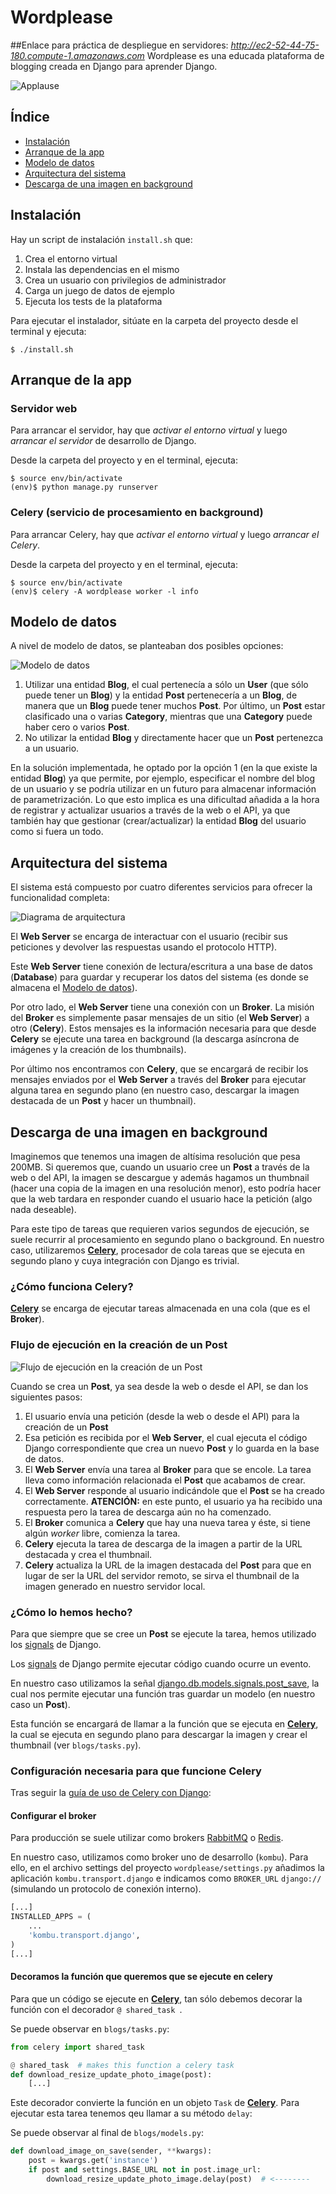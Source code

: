 # Wordplease

##Enlace para práctica de despliegue en servidores: *http://ec2-52-44-75-180.compute-1.amazonaws.com*
Wordplease es una educada plataforma de blogging creada en Django para aprender Django.

![Applause](http://media.giphy.com/media/pNfyBGF0rwsQ8/giphy.gif)

## Índice

* [Instalación](#toc_2)
* [Arranque de la app](#toc_3)
* [Modelo de datos](#toc_6)
* [Arquitectura del sistema](#toc_7)
* [Descarga de una imagen en background](#toc_8)

## Instalación

Hay un script de instalación ```install.sh``` que: 

1. Crea el entorno virtual
2. Instala las dependencias en el mismo
3. Crea un usuario con privilegios de administrador
4. Carga un juego de datos de ejemplo
5. Ejecuta los tests de la plataforma

Para ejecutar el instalador, sitúate en la carpeta del proyecto desde el terminal y ejecuta:

```
$ ./install.sh
```

## Arranque de la app

### Servidor web

Para arrancar el servidor, hay que *activar el entorno virtual* y luego *arrancar el servidor* de desarrollo de Django.

Desde la carpeta del proyecto y en el terminal, ejecuta:

```
$ source env/bin/activate
(env)$ python manage.py runserver
```

### Celery (servicio de procesamiento en background)

Para arrancar Celery, hay que *activar el entorno virtual* y luego *arrancar el Celery*.

Desde la carpeta del proyecto y en el terminal, ejecuta:

```
$ source env/bin/activate
(env)$ celery -A wordplease worker -l info
```

## Modelo de datos

A nivel de modelo de datos, se planteaban dos posibles opciones:

![Modelo de datos](docs/datamodel.png)

1. Utilizar una entidad **Blog**, el cual pertenecía a sólo un **User** (que sólo puede tener un **Blog**) y la entidad **Post** pertenecería a un **Blog**, de manera que un **Blog** puede tener muchos **Post**. Por último, un **Post** estar clasificado una o varias **Category**, mientras que una **Category** puede haber cero o varios **Post**.
2. No utilizar la entidad **Blog** y directamente hacer que un **Post** pertenezca a un usuario.

En la solución implementada, he optado por la opción 1 (en la que existe la entidad **Blog**) ya que permite, por ejemplo, especificar el nombre del blog de un usuario y se podría utilizar en un futuro para almacenar información de parametrización. Lo que esto implica es una dificultad añadida a la hora de registrar y actualizar usuarios a través de la web o el API, ya que también hay que gestionar (crear/actualizar) la entidad **Blog** del usuario como si fuera un todo. 

## Arquitectura del sistema

El sistema está compuesto por cuatro diferentes servicios para ofrecer la funcionalidad completa:

![Diagrama de arquitectura](docs/architecture.png)

El **Web Server** se encarga de interactuar con el usuario (recibir sus peticiones y devolver las respuestas usando el protocolo HTTP).

Este **Web Server** tiene conexión de lectura/escritura a una base de datos (**Database**) para guardar y recuperar los datos del sistema (es donde se almacena el [Modelo de datos](#toc_7)).

Por otro lado, el **Web Server** tiene una conexión con un **Broker**. La misión del **Broker** es simplemente pasar mensajes de un sitio (el **Web Server**) a otro (**Celery**). Estos mensajes es la información necesaria para que desde **Celery** se ejecute una tarea en background (la descarga asíncrona de imágenes y la creación de los thumbnails).

Por último nos encontramos con **Celery**, que se encargará de recibir los mensajes enviados por el **Web Server** a través del **Broker** para ejecutar alguna tarea en segundo plano (en nuestro caso, descargar la imagen destacada de un **Post** y hacer un thumbnail).

## Descarga de una imagen en background

Imaginemos que tenemos una imagen de altísima resolución que pesa 200MB. Si queremos que, cuando un usuario cree un **Post** a través de la web o del API, la imagen se descargue y además hagamos un thumbnail (hacer una copia de la imagen en una resolución menor), esto podría hacer que la web tardara en responder cuando el usuario hace la petición (algo nada deseable).

Para este tipo de tareas que requieren varios segundos de ejecución, se suele recurrir al procesamiento en segundo plano o background. En nuestro caso, utilizaremos **[Celery](http://www.celeryproject.org/)**, procesador de cola tareas que se ejecuta en segundo plano y cuya integración con Django es trivial.

### ¿Cómo funciona Celery?

**[Celery](http://www.celeryproject.org/)** se encarga de ejecutar tareas almacenada en una cola (que es el **Broker**).

### Flujo de ejecución en la creación de un Post

![Flujo de ejecución en la creación de un Post](docs/flow.png)

Cuando se crea un **Post**, ya sea desde la web o desde el API, se dan los siguientes pasos:

1. El usuario envía una petición (desde la web o desde el API) para la creación de un **Post**
2. Esa petición es recibida por el **Web Server**, el cual ejecuta el código Django correspondiente que crea un nuevo **Post** y lo guarda en la base de datos.
3. El **Web Server** envía una tarea al **Broker** para que se encole. La tarea lleva como información relacionada el **Post** que acabamos de crear.
4. El **Web Server** responde al usuario indicándole que el **Post** se ha creado correctamente. **ATENCIÓN:** en este punto, el usuario ya ha recibido una respuesta pero la tarea de descarga aún no ha comenzado.
5. El **Broker** comunica a **Celery** que hay una nueva tarea y éste, si tiene algún *worker* libre, comienza la tarea. 
6. **Celery** ejecuta la tarea de descarga de la imagen a partir de la URL destacada y crea el thumbnail.
7. **Celery** actualiza la URL de la imagen destacada del **Post** para que en lugar de ser la URL del servidor remoto, se sirva el thumbnail de la imagen generado en nuestro servidor local. 

### ¿Cómo lo hemos hecho?

Para que siempre que se cree un **Post** se ejecute la tarea, hemos utilizado los [signals](https://docs.djangoproject.com/en/1.10/topics/signals/) de Django. 

Los [signals](https://docs.djangoproject.com/en/1.8/topics/signals/) de Django permite ejecutar código cuando ocurre un evento. 

En nuestro caso utilizamos la señal [django.db.models.signals.post_save](https://docs.djangoproject.com/en/1.10/ref/signals/#django.db.models.signals.post_save), la cual nos permite ejecutar una función tras guardar un modelo (en nuestro caso un **Post**).

Esta función se encargará de llamar a la función que se ejecuta en **[Celery](http://www.celeryproject.org/)**, la cual se ejecuta en segundo plano para descargar la imagen y crear el thumbnail (ver ```blogs/tasks.py```).

### Configuración necesaria para que funcione Celery

Tras seguir la [guía de uso de Celery con Django](http://docs.celeryproject.org/en/latest/django/first-steps-with-django.html):

#### Configurar el broker

Para producción se suele utilizar como brokers [RabbitMQ](https://www.rabbitmq.com) o [Redis](http://redis.io).

En nuestro caso, utilizamos como broker uno de desarrollo (```kombu```). Para ello, en el archivo settings del proyecto ```wordplease/settings.py``` añadimos la aplicación ```kombu.transport.django``` e indicamos como ```BROKER_URL``` ```django://``` (simulando un protocolo de conexión interno).

```python
[...]
INSTALLED_APPS = (
    ...
    'kombu.transport.django',
)
[...]
```

#### Decoramos la función que queremos que se ejecute en celery

Para que un código se ejecute en  **[Celery](http://www.celeryproject.org/)**, tan sólo debemos decorar la función con el decorador ```@ shared_task ```. 

Se puede observar en ```blogs/tasks.py```:

```python
from celery import shared_task

@ shared_task  # makes this function a celery task
def download_resize_update_photo_image(post):
	[...]
```

Este decorador convierte la función en un objeto ```Task``` de **[Celery](http://www.celeryproject.org/)**. Para ejecutar esta tarea tenemos qeu llamar a su método ```delay```:


Se puede observar al final de ```blogs/models.py```:

```python
def download_image_on_save(sender, **kwargs):
    post = kwargs.get('instance')
    if post and settings.BASE_URL not in post.image_url:
        download_resize_update_photo_image.delay(post)  # <--------
```
